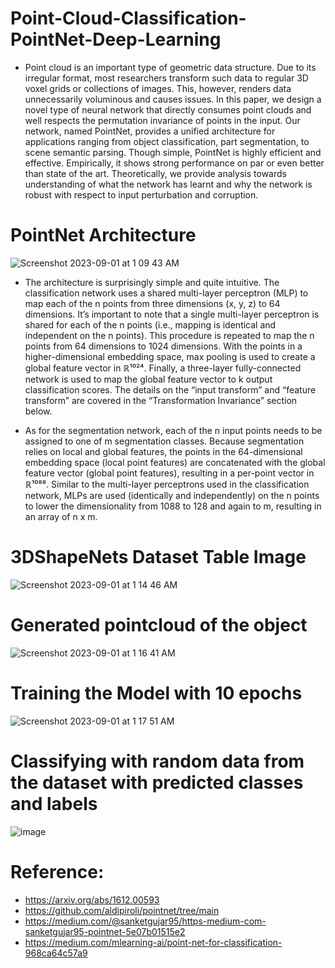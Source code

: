 # Point-Cloud-Classification-PointNet-Deep-Learning

- Point cloud is an important type of geometric data structure. Due to its irregular format, most researchers transform such data to regular 3D voxel grids or collections of images. This, however, renders data unnecessarily voluminous and causes issues. In this paper, we design a novel type of neural network that directly consumes point clouds and well respects the permutation invariance of points in the input. Our network, named PointNet, provides a unified architecture for applications ranging from object classification, part segmentation, to scene semantic parsing. Though simple, PointNet is highly efficient and effective. Empirically, it shows strong performance on par or even better than state of the art. Theoretically, we provide analysis towards understanding of what the network has learnt and why the network is robust with respect to input perturbation and corruption.


# PointNet Architecture

![Screenshot 2023-09-01 at 1 09 43 AM](https://github.com/BaranidharanB/Point-Cloud-Classification-PointNet-Deep-Learning/assets/118863352/6999159e-fcd3-426c-b869-59a63dff8209)

- The architecture is surprisingly simple and quite intuitive. The classification network uses a shared multi-layer perceptron (MLP) to map each of the n points from three dimensions (x, y, z) to 64 dimensions. It’s important to note that a single multi-layer perceptron is shared for each of the n points (i.e., mapping is identical and independent on the n points). This procedure is repeated to map the n points from 64 dimensions to 1024 dimensions. With the points in a higher-dimensional embedding space, max pooling is used to create a global feature vector in ℝ¹⁰²⁴. Finally, a three-layer fully-connected network is used to map the global feature vector to k output classification scores. The details on the “input transform” and “feature transform” are covered in the “Transformation Invariance” section below.

- As for the segmentation network, each of the n input points needs to be assigned to one of m segmentation classes. Because segmentation relies on local and global features, the points in the 64-dimensional embedding space (local point features) are concatenated with the global feature vector (global point features), resulting in a per-point vector in ℝ¹⁰⁸⁸. Similar to the multi-layer perceptrons used in the classification network, MLPs are used (identically and independently) on the n points to lower the dimensionality from 1088 to 128 and again to m, resulting in an array of n x m.

# 3DShapeNets Dataset Table Image

![Screenshot 2023-09-01 at 1 14 46 AM](https://github.com/BaranidharanB/Point-Cloud-Classification-PointNet-Deep-Learning/assets/118863352/6b384c39-8c3d-4315-b4cd-d53e4db596be)

# Generated pointcloud of the object

![Screenshot 2023-09-01 at 1 16 41 AM](https://github.com/BaranidharanB/Point-Cloud-Classification-PointNet-Deep-Learning/assets/118863352/8c3f5a33-5455-4d64-ba8b-3b302e7134c6)

# Training the Model with 10 epochs 

![Screenshot 2023-09-01 at 1 17 51 AM](https://github.com/BaranidharanB/Point-Cloud-Classification-PointNet-Deep-Learning/assets/118863352/37dd6699-fd2c-4cad-9064-e911e5409507)

# Classifying with random data from the dataset with predicted classes and labels

![image](https://github.com/BaranidharanB/Point-Cloud-Classification-PointNet-Deep-Learning/assets/118863352/600c3550-b6af-4f45-aae5-7fd9fe010fdf)


# Reference: 
- https://arxiv.org/abs/1612.00593
- https://github.com/aldipiroli/pointnet/tree/main
- https://medium.com/@sanketgujar95/https-medium-com-sanketgujar95-pointnet-5e07b01515e2
- https://medium.com/mlearning-ai/point-net-for-classification-968ca64c57a9
  

